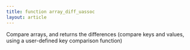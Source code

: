 ```yaml
---
title: function array_diff_uassoc
layout: article
---
```

Compare arrays, and returns the differences (compare keys and values, using a user-defined key comparison function)